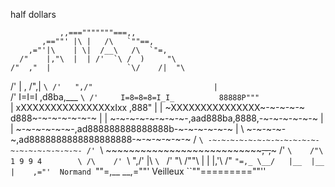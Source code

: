 half dollars

               ,,==="""""""===,,
           ,==""' |\ |   /\   `""==,
        ,="'|\    | \|  /__\   /\  `"=,
      /"    |,"\  |  | /'  `\ /  )     "\
    /"  ,"  |                 `\/    /|  "\
   /'  |   ,                       /",|   `\
  /'   ",/"                           |    `\
 /'      I=I=I               ,d8ba,___      `\
/'     I=8=8=8=I_I_          88888P"""       `\
|   xXXXXXXXXXXXXXXXxIxx    ,888"             |
| ~XXXXXXXXXXXXXXX~-~-~-~-~ d888~-~-~-~-~-~-~ |
| ~-~-~-~-~-~-~-~-,aad888ba,8888,-~-~-~-~-~-~ |
| ~-~-~-~-~-~-,ad888888888888888b-~-~-~-~-~-~ |
\ ~-~-~-~-~,ad8888888888888888888-~-~-~-~-~-~ /
`\ -~-~-~-~-~-~-~-~-~-~-~-~-~-~-~-~-~-~-~-~- /'
 `\ ~~~~~~~~~~~~~~~~~~~~~~~~~~~~~~~,-,~~~~~ /'
  `\    /"\         1 9 9 4        \ /\    /'
   `\  "\,/'                   |\   `\ `  /'
     "\      /""\   |    |     |,'\     /"
       `"=,_ \__/   |__  |__   |    ,="'  Normand
          `""=,__             __,=""'     Veilleux
               ``""=========""''

